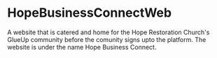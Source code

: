 # HopeBusinessConnectWeb
A website that is catered and home for the Hope Restoration Church's GlueUp community before the comunity signs upto the platform. The website is under the name Hope Business Connect.

